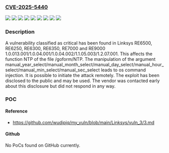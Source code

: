 ### [CVE-2025-5440](https://cve.mitre.org/cgi-bin/cvename.cgi?name=CVE-2025-5440)
![](https://img.shields.io/static/v1?label=Product&message=RE6250&color=blue)
![](https://img.shields.io/static/v1?label=Product&message=RE6300&color=blue)
![](https://img.shields.io/static/v1?label=Product&message=RE6350&color=blue)
![](https://img.shields.io/static/v1?label=Product&message=RE6500&color=blue)
![](https://img.shields.io/static/v1?label=Product&message=RE7000&color=blue)
![](https://img.shields.io/static/v1?label=Product&message=RE9000&color=blue)
![](https://img.shields.io/static/v1?label=Version&message=%3D%201.0.013.001%20&color=brighgreen)
![](https://img.shields.io/static/v1?label=Vulnerability&message=Command%20Injection&color=brighgreen)
![](https://img.shields.io/static/v1?label=Vulnerability&message=OS%20Command%20Injection&color=brighgreen)

### Description

A vulnerability classified as critical has been found in Linksys RE6500, RE6250, RE6300, RE6350, RE7000 and RE9000 1.0.013.001/1.0.04.001/1.0.04.002/1.1.05.003/1.2.07.001. This affects the function NTP of the file /goform/NTP. The manipulation of the argument manual_year_select/manual_month_select/manual_day_select/manual_hour_select/manual_min_select/manual_sec_select leads to os command injection. It is possible to initiate the attack remotely. The exploit has been disclosed to the public and may be used. The vendor was contacted early about this disclosure but did not respond in any way.

### POC

#### Reference
- https://github.com/wudipjq/my_vuln/blob/main/Linksys/vuln_3/3.md

#### Github
No PoCs found on GitHub currently.

